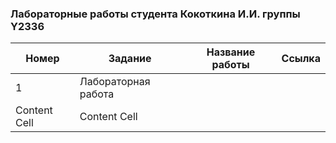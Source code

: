 ### Лабораторные работы студента Кокоткина И.И. группы Y2336

| Номер  | Задание | Название работы | Ссылка |
| ------------- | ------------- | ------------- | ------------- |
| 1 | Лабораторная работа | 
| Content Cell  | Content Cell  |

